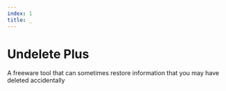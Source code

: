 ```yaml
---
index: 1
title: _
---
```

# Undelete Plus

A freeware tool that can sometimes restore information that you may have deleted accidentally